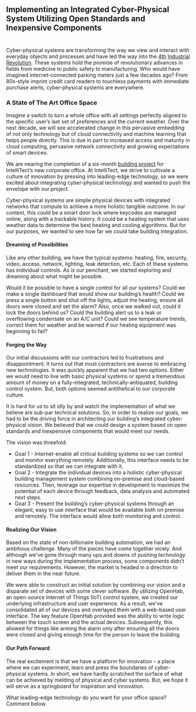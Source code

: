 

## Implementing an Integrated Cyber-Physical System Utilizing Open Standards and Inexpensive Components
#
Cyber-physical systems are transforming the way we view and interact with everyday objects and processes and have led the way into the [](/intellovations) [4](/demystified-industry-4-0/)[th](/demystified-industry-4-0/) [Industrial Revolution](/demystified-industry-4-0/). These systems hold the promise of revolutionary advances in fields from medicine to public safety to manufacturing. Who would have imagined internet-connected parking meters just a few decades ago? From 80s-style imprint credit card readers to touchless payments with immediate purchase alerts, cyber-physical systems are everywhere.

### **A State of The Art Office Space**

Imagine a switch to turn a whole office with all settings perfectly aligned to the specific user’s last set of preferences and the current weather. Over the next decade, we will see accelerated change in this pervasive embedding of not only technology but of cloud connectivity and machine learning that helps people directly. This is due in part to increased access and maturity in cloud computing, pervasive network connectivity and growing expectations of smart devices.

We are nearing the completion of a six-month [building project](/intellitect-today-new-building/) for IntelliTect’s new corporate office. At IntelliTect, we strive to cultivate a culture of innovation by pressing into leading-edge technology, so we were excited about integrating cyber-physical technology and wanted to push the envelope with our project.

Cyber-physical systems are simple physical devices with integrated networks that compute to achieve a more holistic tangible outcome. In our context, this could be a smart door lock where keycodes are managed online, along with a trackable history. It could be a heating system that uses weather data to determine the best heating and cooling algorithms. But for our purposes, we wanted to see how far we could take building integration.

#### Dreaming of Possibilities

Like any other building, we have the typical systems: heating, fire, security, video, access, network, lighting, leak detection, etc. Each of these systems has individual controls. As is our penchant, we started exploring and dreaming about what might be possible.

Would it be possible to have a single control for all our systems? Could we make a single dashboard that would show our building’s health? Could we press a single button and shut off the lights, adjust the heating, ensure all doors were closed and set the alarm? Also, once we walked out, could it lock the doors behind us? Could the building alert us to a leak or overflowing condensate on an A/C unit? Could we see temperature trends, correct them for weather and be warned if our heating equipment was beginning to fail?

#### Forging the Way

Our initial discussions with our contractors led to frustrations and disappointment. It turns out that most contractors are averse to embracing new technologies. It was quickly apparent that we had two options. Either we would need to live with basic physical systems or spend a tremendous amount of money on a fully-integrated, technically-antiquated, building control system. But, both options seemed antithetical to our corporate culture.

It is hard for us to sit idly by and watch the implementation of what we believe are sub-par technical solutions. So, in order to realize our goals, we had to be the driving force in architecting our building’s integrated cyber-physical vision. We believed that we could design a system based on open standards and inexpensive components that would meet our needs.

The vision was threefold:

- Goal 1 - Internet-enable all critical building systems so we can control and monitor everything remotely. Additionally, this interface needs to be standardized so that we can integrate with it.
- Goal 2 - Integrate the individual devices into a holistic cyber-physical building management system combining on-premise and cloud-based resources. Then, leverage our expertise in development to maximize the potential of each device through feedback, data analysis and automated next steps.
- Goal 3 - Present the building’s cyber-physical systems through an elegant, easy to use interface that would be available both on premise and remotely. The interface would allow both monitoring and control.

#### Realizing Our Vision

Based on the state of non-billionaire building automation, we had an ambitious challenge. Many of the pieces have come together nicely. And although we've gone through many ups and downs of pushing technology in new ways during the implementation process, some components didn’t meet our requirements. However, the market is headed in a direction to deliver them in the near future.

We were able to construct an initial solution by combining our vision and a disparate set of devices with some clever software. By utilizing OpenHab, an open-source Internet of Things (IoT) control system, we created our underlying infrastructure and user experience. As a result, we've consolidated all of our devices and overlayed them with a web-based user interface. The key feature OpenHab provided was the ability to write logic between the touch screen and the actual devices. Subsequently, this allowed for things like arming the alarm only after ensuring all the doors were closed and giving enough time for the person to leave the building.

#### Our Path Forward

The real excitement is that we have a platform for innovation – a place where we can experiment, learn and press the boundaries of cyber-physical systems. In short, we have hardly scratched the surface of what can be achieved by melding of physical and cyber systems. But, we hope it will serve as a springboard for inspiration and innovation.

What leading-edge technology do you want for your office space? Comment below.

